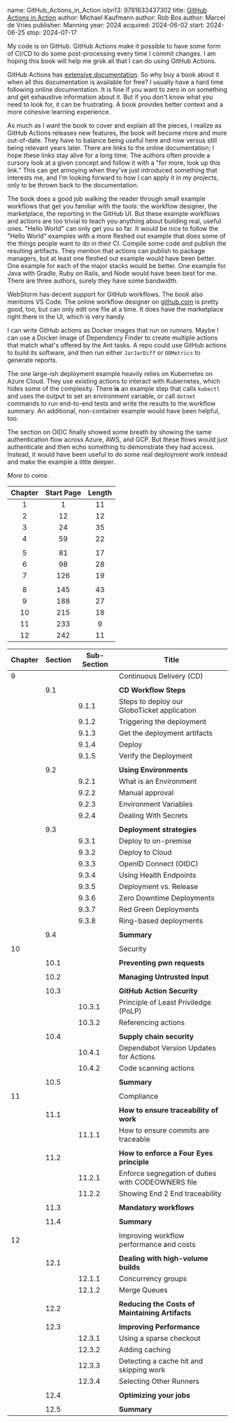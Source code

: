 name: GitHub_Actions_in_Action
isbn13: 9781633437302
title: [GitHub Actions in Action](https://www.manning.com/books/github-actions-in-action)
author: Michael Kaufmann
author: Rob Bos
author: Marcel de Vries
publisher: Manning
year: 2024
acquired: 2024-06-02
start: 2024-06-25
stop: 2024-07-17

My code is on GitHub.  GitHub Actions make it possible to have some form of
CI/CD to do some post-processing every time I commit changes.  I am hoping this
book will help me grok all that I can do using GitHub Actions.

GitHub Actions has [extensive documentation](https://docs.github.com/en/actions).
So why buy a book about it when all this documentation is available for free?  I
usually have a hard time following online documentation.  It is fine if you want
to zero in on something and get exhaustive information about it.  But if you
don't know what you need to look for, it can be frustrating.  A book provides
better context and a more cohesive learning experience.

As much as I want the book to cover and explain all the pieces, I realize as
GitHub Actions releases new features, the book will become more and more
out-of-date.  They have to balance being useful here and now versus still being
relevant years later.  There are links to the online documentation;  I hope
these links stay alive for a long time. The authors often provide a cursory look
at a given concept and follow it with a "for more, look up this link."  This can
get annoying when they've just introduced something that interests me, and I'm
looking forward to how I can apply it in my projects, only to be thrown back to
the documentation.

The book does a good job walking the reader through small example workflows that
get you familiar with the tools: the workflow designer, the marketplace, the
reporting in the GitHub UI.  But these example workflows and actions are too
trivial to teach you anything about building real, useful ones.  "Hello World"
can only get you so far.  It would be nice to follow the "Hello World" examples
with a more fleshed out example that does some of the things people want to do
in their CI.  Compile some code and publish the resulting artifacts.  They
mention that actions can publish to package managers, but at least one fleshed
out example would have been better.  One example for each of the major stacks
would be better.  One example for Java with Gradle, Ruby on Rails, and Node
would have been best for me.  There are three authors, surely they have some
bandwidth.  

WebStorm has decent support for GitHub workflows.  The book also mentions VS
Code.  The online workflow designer on [github.com](https://guthub.com/) is
pretty good, too, but can only edit one file at a time.  It does have the
marketplace right there in the UI, which is very handy.

I can write GitHub actions as Docker images that run on _runners_.  Maybe I can
use a Docker image of Dependency Finder to create multiple actions that match
what's offered by the Ant tasks.  A repo could use GitHub actions to build its
software, and then run either `JarJarDiff` or `OOMetrics` to generate reports.

The one large-ish deployment example heavily relies on Kubernetes on Azure
Cloud.  They use existing actions to interact with Kubernetes, which hides some
of the complexity.  There **is** an example step that calls `kubectl` and uses
the output to set an environment variable, or call `dotnet` commands to run
end-to-end tests and write the results to the workflow summary.  An additional,
non-container example would have been helpful, too.

The section on OIDC finally showed some breath by showing the same
authentication flow across Azure, AWS, and GCP.  But these flows would just
authenticate and then echo something to demonstrate they had access.  Instead,
it would have been useful to do some real deployment work instead and make the
example a little deeper.

_More to come._


| Chapter | Start Page | Length |
|:-------:|:----------:|:------:|
|    1    |     1      |   11   |
|    2    |     12     |   12   |
|    3    |     24     |   35   |
|    4    |     59     |   22   |
|         |            |        |
|    5    |     81     |   17   |
|    6    |     98     |   28   |
|    7    |    126     |   19   |
|         |            |        |
|    8    |    145     |   43   |
|    9    |    188     |   27   |
|   10    |    215     |   18   |
|   11    |    233     |   9    |
|   12    |    242     |   11   |

| Chapter | Section | Sub-Section | Title                                              |
|---------|---------|-------------|----------------------------------------------------|
| 9       |         |             | Continuous Delivery (CD)                           |
|         |         |             |                                                    |
|         | 9.1     |             | **CD Workflow Steps**                              |
|         |         | 9.1.1       | Steps to deploy our GloboTicket application        |
|         |         | 9.1.2       | Triggering the deployment                          |
|         |         | 9.1.3       | Get the deployment artifacts                       |
|         |         | 9.1.4       | Deploy                                             |
|         |         | 9.1.5       | Verify the Deployment                              |
|         |         |             |                                                    |
|         | 9.2     |             | **Using Environments**                             |
|         |         | 9.2.1       | What is an Environment                             |
|         |         | 9.2.2       | Manual approval                                    |
|         |         | 9.2.3       | Environment Variables                              |
|         |         | 9.2.4       | Dealing With Secrets                               |
|         |         |             |                                                    |
|         | 9.3     |             | **Deployment strategies**                          |
|         |         | 9.3.1       | Deploy to on-premise                               |
|         |         | 9.3.2       | Deploy to Cloud                                    |
|         |         | 9.3.3       | OpenID Connect (OIDC)                              |
|         |         | 9.3.4       | Using Health Endpoints                             |
|         |         | 9.3.5       | Deployment vs. Release                             |
|         |         | 9.3.6       | Zero Downtime Deployments                          |
|         |         | 9.3.7       | Red Green Deployments                              |
|         |         | 9.3.8       | Ring-based deployments                             |
|         |         |             |                                                    |
|         | 9.4     |             | **Summary**                                        |
|         |         |             |                                                    |
| 10      |         |             | Security                                           |
|         |         |             |                                                    |
|         | 10.1    |             | **Preventing pwn requests**                        |
|         |         |             |                                                    |
|         | 10.2    |             | **Managing Untrusted Input**                       |
|         |         |             |                                                    |
|         | 10.3    |             | **GitHub Action Security**                         |
|         |         | 10.3.1      | Principle of Least Priviledge (PoLP)               |
|         |         | 10.3.2      | Referencing actions                                |
|         |         |             |                                                    |
|         | 10.4    |             | **Supply chain security**                          |
|         |         | 10.4.1      | Dependabot Version Updates for Actions             |
|         |         | 10.4.2      | Code scanning actions                              |
|         |         |             |                                                    |
|         | 10.5    |             | **Summary**                                        |
|         |         |             |                                                    |
| 11      |         |             | Compliance                                         |
|         |         |             |                                                    |
|         | 11.1    |             | **How to ensure traceability of work**             |
|         |         | 11.1.1      | How to ensure commits are traceable                |
|         |         |             |                                                    |
|         | 11.2    |             | **How to enforce a Four Eyes principle**           |
|         |         | 11.2.1      | Enforce segregation of duties with CODEOWNERS file |
|         |         | 11.2.2      | Showing End 2 End traceability                     |
|         |         |             |                                                    |
|         | 11.3    |             | **Mandatory workflows**                            |
|         |         |             |                                                    |
|         | 11.4    |             | **Summary**                                        |
|         |         |             |                                                    |
| 12      |         |             | Improving workflow performance and costs           |
|         |         |             |                                                    |
|         | 12.1    |             | **Dealing with high-volume builds**                |
|         |         | 12.1.1      | Concurrency groups                                 |
|         |         | 12.1.2      | Merge Queues                                       |
|         |         |             |                                                    |
|         | 12.2    |             | **Reducing the Costs of Maintaining Artifacts**    |
|         |         |             |                                                    |
|         | 12.3    |             | **Improving Performance**                          |
|         |         | 12.3.1      | Using a sparse checkout                            |
|         |         | 12.3.2      | Adding caching                                     |
|         |         | 12.3.3      | Detecting a cache hit and skipping work            |
|         |         | 12.3.4      | Selecting Other Runners                            |
|         |         |             |                                                    |
|         | 12.4    |             | **Optimizing your jobs**                           |
|         |         |             |                                                    |
|         | 12.5    |             | **Summary**                                        |

